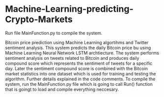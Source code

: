 # Machine-Learning-predicting-Crypto-Markets
Run file MainFunction.py to compile the system.

Bitcoin price prediction using Machine Learning algortihms and Twitter sentiment analysis.
This system predicts the daily Bitcoin price bu using Machine Learning Neural Network LSTM archtiecture.
The system performs sentiment analysis on tweets related to Bitcoin and produces daily compound score which represents
the sentiment of tweets for a specific day.
Later the sentiment compound score is combined with the Bitcoin market statistics into one dataset which is used for training and testing
the algorithm.
Further details explained in the code comments.
To compile the system, run the MainFunction.py file which is going to call Run() function that is goingt to load and compile everything neccesary.
